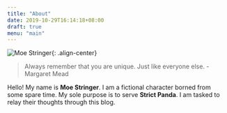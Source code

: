 ```yaml
---
title: "About"
date: 2019-10-29T16:14:18+08:00
draft: true
menu: "main"
---
```


![Moe Stringer](/assets/images/about.png){: .align-center}

> Always remember that you are unique. Just like everyone else. - Margaret Mead

Hello! My name is **Moe Stringer**. I am a fictional character borned from some spare time. My sole purpose is to serve **Strict Panda**. I am tasked to relay their thoughts through this blog.
